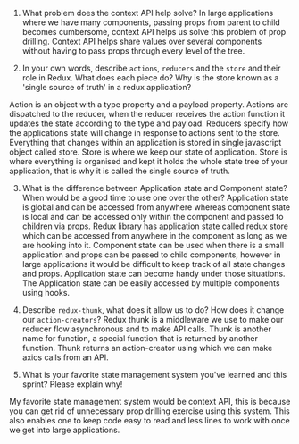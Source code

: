 1. What problem does the context API help solve?
In large applications where we have many components, passing props from parent to child becomes cumbersome, context API helps us solve this problem of prop drilling.
Context API helps share values over several components without having to pass props through every level of the tree. 

2. In your own words, describe `actions`, `reducers` and the `store` and their role in Redux. What does each piece do? Why is the store known as a 'single source of truth' in a redux application?

Action is an object with a type property and a payload property. Actions are dispatched to the reducer, when the reducer receives the action function it updates the state according to the type and payload.
Reducers specify how the applications state will change in response to actions sent to the store.
Everything that changes within an application is stored in single javascript object called store. Store is where we keep our state of application.
Store is where everything is organised and kept it holds the whole state tree of your application, that is why it is called the single source of truth.

3. What is the difference between Application state and Component state? When would be a good time to use one over the other?
Application state is global and can be accessed from anywhere whereas component state is local and can be accessed only within the component and passed to children via props.
Redux library has application state called redux store which can be accessed from anywhere in the component as long as we are hooking into it.
Component state can be used when there is a small application and props can be passed to child components, however in large applications it would be difficult to keep track of all state changes and props. Application state can become handy under those situations. The Application state can be easily accessed by multiple components using hooks.

4. Describe `redux-thunk`, what does it allow us to do? How does it change our `action-creators`?
Redux thunk is a middleware we use to make our reducer flow asynchronous and to make API calls. Thunk is another name for function, a special function that is returned by another function.
Thunk returns an action-creator using which we can make axios calls from an API.
5. What is your favorite state management system you've learned and this sprint? Please explain why!

My favorite state management system would be context API, this is because you can get rid of unnecessary prop drilling exercise using this system. This also enables one to keep code easy to read and less lines to work with once we get into large applications.